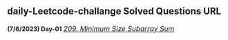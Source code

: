 ## daily-Leetcode-challange Solved Questions URL

**(7/6/2023) Day-01** <a href="https://leetcode.com/problems/minimum-size-subarray-sum/submissions/987722968/" target="_blank" style="font-size: 16px;dispaly:inline-block;">_209. Minimum Size Subarray Sum_</a> <br/>
